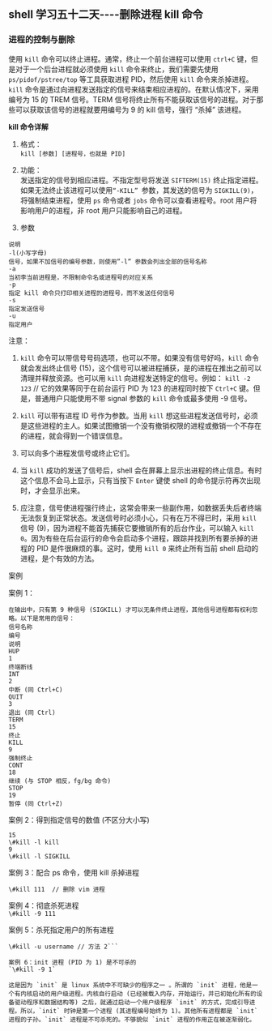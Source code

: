 ## shell 学习五十二天----删除进程 kill 命令

### 进程的控制与删除

使用 `kill` 命令可以终止进程。通常，终止一个前台进程可以使用 `ctrl+C` 键，但是对于一个后台进程就必须使用 `kill` 命令来终止，我们需要先使用 `ps/pidof/pstree/top` 等工具获取进程 PID，然后使用 `kill` 命令来杀掉进程。`kill` 命令是通过向进程发送指定的信号来结束相应进程的。在默认情况下，采用编号为 15 的 TREM 信号。TERM 信号将终止所有不能获取该信号的进程。对于那些可以获取该信号的进程就要用编号为 9 的 kill 信号，强行 “杀掉” 该进程。
 
**kill 命令详解**

1. 格式：  
`kill [参数] [进程号，也就是 PID]`

2. 功能：  
发送指定的信号到相应进程。不指定型号将发送 `SIFTERM(15)` 终止指定进程。如果无法终止该进程可以使用`“-KILL” `参数，其发送的信号为 `SIGKILL(9)`，将强制结束进程，使用 `ps` 命令或者 `jobs` 命令可以查看进程号。root 用户将影响用户的进程，非 root 用户只能影响自己的进程。

3. 参数
```参数
说明
-l(小写字母)
信号，如果不加信号的编号参数，则使用”-l” 参数会列出全部的信号名称
-a
当初李当前进程是，不限制命令名或进程号的对应关系
-p
指定 kill 命令只打印相关进程的进程号，而不发送任何信号
-s
指定发送信号
-u
指定用户
```
 
注意：

1. `kill` 命令可以带信号号码选项，也可以不带。如果没有信号好吗，`kill` 命令就会发出终止信号 (15)，这个信号可以被进程捕获，是的进程在推出之前可以清理并释放资源。也可以用 `kill` 向进程发送特定的信号。例如：
`kill -2 123`  // 它的效果等同于在前台运行 PID 为 123 的进程同时按下 `Ctrl+C` 键。但是，普通用户只能使用不带 signal 参数的 `kill` 命令或最多使用 -9 信号。
 
2. `kill` 可以带有进程 ID 号作为参数。当用 `kill` 想这些进程发送信号时，必须是这些进程的主人。如果试图撤销一个没有撤销权限的进程或撤销一个不存在的进程，就会得到一个错误信息。

3. 可以向多个进程发信号或终止它们。

4. 当 `kill` 成功的发送了信号后，shell 会在屏幕上显示出进程的终止信息。有时这个信息不会马上显示，只有当按下 `Enter` 键使 shell 的命令提示符再次出现时，才会显示出来。

5. 应注意，信号使进程强行终止，这常会带来一些副作用，如数据丢失后者终端无法恢复到正常状态。发送信号时必须小心，只有在万不得已时，采用 `kill` 信号 (9)，因为进程不能首先捕获它要撤销所有的后台作业，可以输入 `kill 0`。因为有些在后台运行的命令会启动多个进程，跟踪并找到所有要杀掉的进程的 PID 是件很麻烦的事。这时，使用 `kill 0` 来终止所有当前 shell 启动的进程，是个有效的方法。
 
案例

案例 1：  
```\#kill -l // 列出所有的信号名称
在输出中，只有第 9 种信号 (SIGKILL) 才可以无条件终止进程，其他信号进程都有权利忽略。以下是常用的信号：
信号名称
编号
说明
HUP
1
终端断线
INT
2
中断 (同 Ctrl+C)
QUIT
3
退出 (同 Ctrl)
TERM
15
终止
KILL
9
强制终止
CONT
18
继续 (与 STOP 相反，fg/bg 命令)
STOP
19
暂停 (同 Ctrl+Z)
``` 
 
案例 2：得到指定信号的数值 (不区分大小写)  
```\#kill -l term
15
\#kill -l kill
9
\#kill -l SIGKILL
``` 
 
案例 3：配合 ps 命令，使用 kill 杀掉进程  
```\#ps -ef | grep vim  // 得到关于 vim 进程的 PID，比如得到的 PID 是 111
\#kill 111  // 删除 vim 进程
```
 
案例 4：彻底杀死进程  
`\#kill -9 111`

案例 5：杀死指定用户的所有进程  
```\#kill -9 $(ps -ef| grep username)   // 方法 1
\#kill -u username // 方法 2```
 
案例 6：init 进程 (PID 为 1) 是不可杀的  
`\#kill -9 1`

这是因为 `init` 是 linux 系统中不可缺少的程序之一 。所谓的 `init` 进程，他是一个有内核启动的用户级进程。内核自行启动 (已经被载入内存，开始运行，并已初始化所有的设备驱动程序和数据结构等) 之后，就通过启动一个用户级程序 `init` 的方式，完成引导进程。所以，`init` 时钟是第一个进程 (其进程编号始终为 1)。其他所有进程都是 `init` 进程的子孙。`init` 进程是不可杀死的。不够貌似 `init` 进程的作用正在被逐渐弱化。 